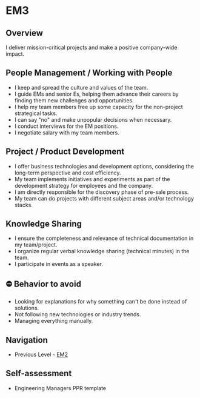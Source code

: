 # EM3


## Overview 
I deliver mission-critical projects and make a positive company-wide impact.


## People Management / Working with People
- I keep and spread the culture and values of the team.
- I guide EMs and senior Es, helping them advance their careers by finding them new challenges and opportunities.
- I help my team members free up some capacity for the non-project strategical tasks.
- I can say "no" and make unpopular decisions when necessary.
- I conduct interviews for the EM positions.
- I negotiate salary with my team members.


## Project / Product Development
- I offer business technologies and development options, considering the long-term perspective and cost efficiency.
- My team implements initiatives and experiments as part of the development strategy for employees and the company.
- I am directly responsible for the discovery phase of pre-sale process.
- My team can do projects with different subject areas and/or technology stacks.


## Knowledge Sharing
- I ensure the completeness and relevance of technical documentation in my team/project.
- I organize regular verbal knowledge sharing (technical minutes) in the team.
- I participate in events as a speaker.


## :no_entry: Behavior to avoid
- Looking for explanations for why something can't be done instead of solutions.
- Not following new technologies or industry trends.
- Managing everything manually.


## Navigation
- Previous Level - [EM2](EM2.md)


## Self-assessment
- Engineering Managers PPR template

